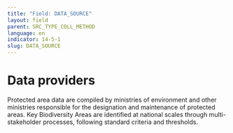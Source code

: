 ```yaml
---
title: "Field: DATA_SOURCE"
layout: field
parent: SRC_TYPE_COLL_METHOD
language: en
indicator: 14-5-1
slug: DATA_SOURCE
---
```

# Data providers

Protected area data are compiled by ministries of environment and other ministries responsible for the designation and maintenance of protected areas. Key Biodiversity Areas are identified at national scales through multi-stakeholder processes, following standard criteria and thresholds.